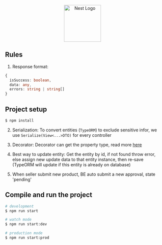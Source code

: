 <p align="center">
  <a href="http://nestjs.com/" target="blank"><img src="https://nestjs.com/img/logo-small.svg" width="120" alt="Nest Logo" /></a>
</p>

## Rules

1. Response format:

```typescript
{
  isSuccess: boolean,
  data: any,
  errors: string | string[]
}
```

## Project setup

```bash
$ npm install
```

2. Serialization:
   To convert entities (`TypeORM`) to exclude sensitive infor, we use `Serialize(View<...>DTO)` for every controller

3. Decorator:
   Decorator can get the property type, read more [here](https://stackoverflow.com/questions/38314908/how-to-get-type-data-in-typescript-decorator)

4. Best way to update entity:
   Get the entity by id, if not found throw error, else assign new update data to that entity instance, then re-save (TypeORM will update if this entity is already on database)

5. When seller submit new product, BE auto submit a new approval, state 'pending'

## Compile and run the project

```bash
# development
$ npm run start

# watch mode
$ npm run start:dev

# production mode
$ npm run start:prod
```
